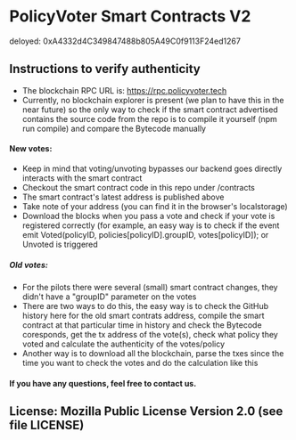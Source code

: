 # PolicyVoter Smart Contracts V2

deloyed: 0xA4332d4C349847488b805A49C0f9113F24ed1267

## Instructions to verify authenticity

- The blockchain RPC URL is: https://rpc.policyvoter.tech
- Currently, no blockchain explorer is present (we plan to have this in the near future) so the only way to check if the smart contract advertised contains the source code from the repo is to compile it yourself (npm run compile) and compare the Bytecode manually

#### New votes:

- Keep in mind that voting/unvoting bypasses our backend goes directly interacts with the smart contract
- Checkout the smart contract code in this repo under /contracts
- The smart contract's latest address is published above
- Take note of your address (you can find it in the browser's localstorage)
- Download the blocks when you pass a vote and check if your vote is registered correctly (for example, an easy way is to check if the event emit Voted(policyID, policies[policyID].groupID, votes[policyID]); or Unvoted is triggered

##### Old votes:

- For the pilots there were several (small) smart contract changes, they didn't have a "groupID" parameter on the votes
- There are two ways to do this, the easy way is to check the GitHub history here for the old smart contrats address, compile the smart contract at that particular time in history and check the Bytecode coresponds, get the tx address of the vote(s), check what policy they voted and calculate the authenticity of the votes/policy
- Another way is to download all the blockchain, parse the txes since the time you want to check the votes and do the calculation like this

#### If you have any questions, feel free to contact us.

## License: Mozilla Public License Version 2.0 (see file LICENSE)
